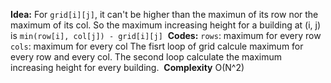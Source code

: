 **Idea:**
For `grid[i][j]`, it can't be higher than the maximun of its row nor the maximum of its col.
So the maximum increasing height for a building at (i, j) is `min(row[i], col[j]) - grid[i][j]`
​
**Codes:**
`rows`: maximum for every row
`cols`: maximum for every col
The fisrt loop of grid calcule maximum for every row and every col.
The second loop calculate the maximum increasing height for every building.
​
**Complexity**
O(N^2)